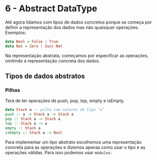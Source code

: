 # 6 - Abstract DataType

Até agora lidamos com tipos de dados concretos porque se começa por definir a representação dos dados mas não quaisquer operações. Exemplos:

```haskell
data Bool = False | True
data Nat = Zero | Succ Nat
```

Na representação abstrata, começamos por especificar as operações, omitindo a representação concreta dos dados. 

## Tipos de dados abstratos

### Pilhas 

Terá de ter operações de push, pop, top, empty e isEmpty. 

```haskell
data Stack a -- pilha com valores de tipo ‘a’
push :: a -> Stack a -> Stack a
pop :: Stack a -> Stack a
top :: Stack a -> a
empty :: Stack a
isEmpty :: Stack a -> Bool
```

Para implementar um tipo abstrato escolhemos uma representação concreta para as operações e dizemos apenas como usar o tipo e as operações válidas. Para isso podemos usar `módulos`:

```haskell

```